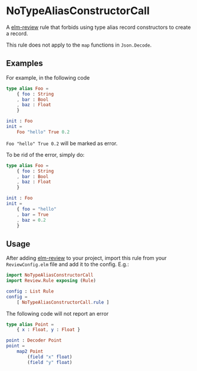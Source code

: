 # NoTypeAliasConstructorCall



A [elm-review](https://package.elm-lang.org/packages/jfmengels/elm-review/latest/) rule that forbids using type alias record constructors to create a record. 

This rule does not apply to the `map` functions in `Json.Decode`. 

## Examples 

For example, in the following code

```elm
type alias Foo = 
    { foo : String
    , bar : Bool
    , baz : Float
    }

init : Foo
init = 
    Foo "hello" True 0.2
```

`Foo "hello" True 0.2` will be marked as error. 

To be rid of the error, simply do: 

```elm
type alias Foo = 
    { foo : String
    , bar : Bool
    , baz : Float
    }

init : Foo
init = 
    { foo = "hello"
    , bar = True
    , baz = 0.2    
    }
```



## Usage



After adding [elm-review](https://package.elm-lang.org/packages/jfmengels/elm-review/latest/) to your project, import this rule from
your `ReviewConfig.elm` file and add it to the config. E.g.:

```elm
import NoTypeAliasConstructorCall
import Review.Rule exposing (Rule)

config : List Rule
config =
    [ NoTypeAliasConstructorCall.rule ]

```
The following code will not report an error

```elm
type alias Point =
    { x : Float, y : Float }

point : Decoder Point
point =
    map2 Point
        (field "x" float)
        (field "y" float)
```
